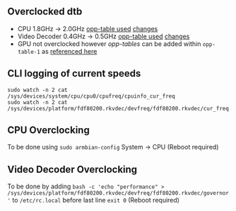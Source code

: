 ## Overclocked dtb
- CPU 1.8GHz -> 2.0GHz [opp-table used](https://github.com/defencedog/orangepi3b_v2.1/blob/main/files_tools/vendor_Kernel6.1/Overclocked_dtb/rk3566-orangepi-3b-v2.1.dts#L7205) [changes](https://github.com/defencedog/orangepi3b_v2.1/blob/main/files_tools/vendor_Kernel6.1/Overclocked_dtb/rk3566-orangepi-3b-v2.1.dts#L501-L510)
- Video Decoder 0.4GHz -> 0.5GHz [opp-table used](https://github.com/defencedog/orangepi3b_v2.1/blob/main/files_tools/vendor_Kernel6.1/Overclocked_dtb/rk3566-orangepi-3b-v2.1.dts#L7325)
 [changes](https://github.com/defencedog/orangepi3b_v2.1/blob/main/files_tools/vendor_Kernel6.1/Overclocked_dtb/rk3566-orangepi-3b-v2.1.dts#L2131-L2134)
- GPU not overclocked however _opp-tables_ can be added within `opp-table-1` as [referenced here](https://github.com/defencedog/orangepi3b_v2.1/blob/main/files_tools/vendor_Kernel6.1/Overclocked_dtb/rk3566-orangepi-3b-v2.1.dts#L7216)
## CLI logging of current speeds
```
sudo watch -n 2 cat /sys/devices/system/cpu/cpu0/cpufreq/cpuinfo_cur_freq
sudo watch -n 2 cat /sys/devices/platform/fdf80200.rkvdec/devfreq/fdf80200.rkvdec/cur_freq
```
## CPU Overclocking
To be done using `sudo armbian-config` System -> CPU (Reboot required)

## Video Decoder Overclocking
To be done by adding `bash -c 'echo "performance" > /sys/devices/platform/fdf80200.rkvdec/devfreq/fdf80200.rkvdec/governor'` to `/etc/rc.local` before last line `exit 0` (Reboot required)
